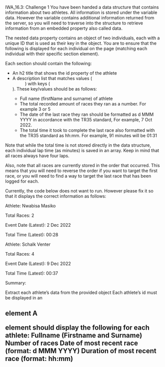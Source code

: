 IWA_16.3: Challenge 1
You have been handed a data structure that contains information about two athletes. All information is stored under the variable data. However the variable contains additional information returned from the server, so you will need to traverse into the structure to retrieve information from an embedded property also called data. 

The nested data property contains an object of two individuals, each with a unique ID that is used as their key in the object. You are to ensure that the following is displayed for each individual on the page (matching each individual with their specific section element).
 

Each section should contain the following:

- An h2 title that shows the id property of the athlete
- A description list that matches values (<dd>) with keys (<dt>). These key/values should be as follows:
    - Full name (firstName and surname) of athlete
    - The total recorded amount of races they ran as a number. For example 3 or 5 
    - The date of the last race they ran should be formatted as d MMM YYYY in accordance with the TR35 standard, For example, 7 Oct 2022.
    - The total time it took to complete the last race also formatted with the TR35 standard as hh:mm. For example, 91 minutes will be 01:31
 

Note that while the total time is not stored directly in the data structure, each individual lap time (as minutes) is saved in an array. Keep in mind that all races always have four laps.

Also, note that all races are currently stored in the order that occurred. This means that you will need to reverse the order if you want to target the first race, or you will need to find a way to target the last race that has been logged for each. 


Currently, the code below does not want to run. However please fix it so that it displays the correct information as follows:

Athlete: Nwabisa Masiko

Total Races: 2

Event Date (Latest): 2 Dec 2022

Total Time (Latest): 00:28

Athlete: Schalk Venter

Total Races: 4

Event Date (Latest): 9 Dec 2022

Total Time (Latest): 00:37

 

Summary:

Extract each athlete’s data from the provided object
Each athlete’s id must be displayed in an <h2> element
A <dl> element should display the following for each athlete:
Fullname (Firstname and Surname)
Number of races
Date of most recent race (format: d MMM YYYY)
Duration of most recent race (format: hh:mm)